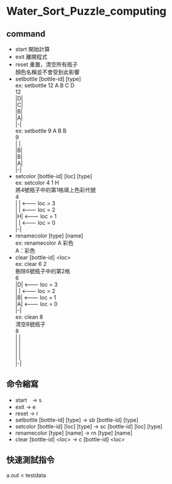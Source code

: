 # Water_Sort_Puzzle_computing

## command
- start 開始計算  
- exit 離開程式  
- reset 重置，清空所有瓶子  
  顏色名稱並不會受到此影響  
- setbottle [bottle-id] [type]  
  ex: setbottle 12 A B C D  
  12  
  |D|  
  |C|  
  |B|  
  |A|  
  |-\|  
  ex: setbottle 9 A B B  
  9  
  |&nbsp;|  
  |B|  
  |B|  
  |A|  
  |-\|  
- setcolor [bottle-id] [loc] [type]  
  ex: setcolor 4 1 H  
  將4號瓶子中的第1格填上色彩代號  
  4  
  |&nbsp;|  <--- loc = 3  
  |&nbsp;|  <--- loc = 2  
  |H|  <--- loc = 1  
  |&nbsp;|  <--- loc = 0  
  |-\|  
- renamecolor [type] [name]  
  ex: renamecolor A 彩色  
  A：彩色  
- clear [bottle-id] \<loc\>  
  ex: clear 6 2  
  刪除6號瓶子中的第2格  
  6  
  |D|  <--- loc = 3  
  |&nbsp;|  <--- loc = 2  
  |B|  <--- loc = 1  
  |A|  <--- loc = 0  
  |-\|  
  ex: clean 8  
  清空8號瓶子  
  8  
  |&nbsp;|  
  |&nbsp;|  
  |&nbsp;|  
  |&nbsp;|  
  |-\|  
## 命令縮寫
- start　-> s  
- exit -> e  
- reset -> r  
- setbottle [bottle-id] [type] -> sb [bottle-id] [type]    
- setcolor [bottle-id] [loc] [type] -> sc [bottle-id] [loc] [type]  
- renamecolor [type] [name] -> rn [type] [name]  
- clear [bottle-id] \<loc\> -> c [bottle-id] \<loc\>  
## 快速測試指令
 a.out \< testdata  
